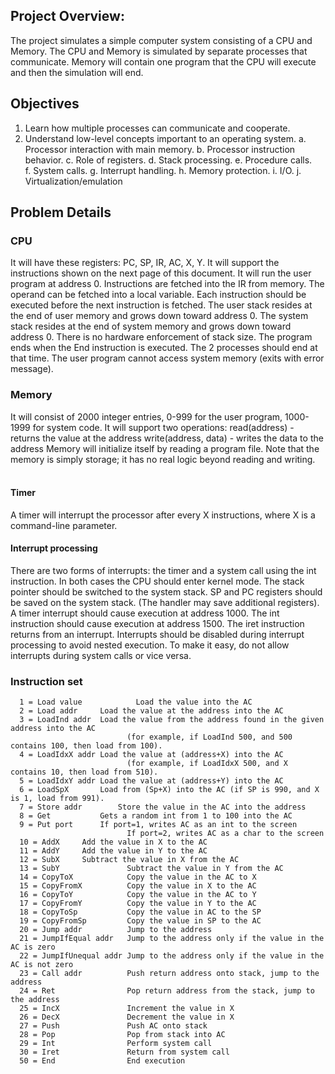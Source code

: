 
## Project Overview:

The project simulates a simple computer system consisting of a CPU and Memory.
The CPU and Memory is simulated by separate processes that communicate.
Memory will contain one program that the CPU will execute and then the simulation will end.

## Objectives

1)	Learn how multiple processes can communicate and cooperate.
2)	Understand low-level concepts important to an operating system. 
a.	Processor interaction with main memory.
b.	Processor instruction behavior.
c.	Role of registers.
d.	Stack processing.
e.	Procedure calls.	
f.	System calls.
g.	Interrupt handling.
h.	Memory protection.
i.	I/O.
j.	Virtualization/emulation

## Problem Details

### CPU
   It will have these registers:  PC, SP, IR, AC, X, Y.
   It will support the instructions shown on the next page of this document.
   It will run the user program at address 0.
   Instructions are fetched into the IR from memory.  The operand can be fetched into a local variable.
   Each instruction should be executed before the next instruction is fetched.
   The user stack resides at the end of user memory and grows down toward address 0.
   The system stack resides at the end of system memory and grows down toward address 0.
   There is no hardware enforcement of stack size.
   The program ends when the End instruction is executed.  The 2 processes should end at that time.
   The user program cannot access system memory (exits with error message).
   
### Memory
   It will consist of 2000 integer entries, 0-999 for the user program, 1000-1999 for system code.
   It will support two operations:
       read(address) -  returns the value at the address
       write(address, data) - writes the data to the address
   Memory will initialize itself by reading a program file.
   Note that the memory is simply storage; it has no real logic beyond reading and writing.
 
   #### Timer
   A timer will interrupt the processor after every X instructions, where X is a command-line parameter.

   #### Interrupt processing
  There are two forms of interrupts:  the timer and a system call using the int instruction.
  In both cases the CPU should enter kernel mode.
  The stack pointer should be switched to the system stack.
  SP and PC registers should be saved on the system stack.  (The handler may save additional registers). 
  A timer interrupt should cause execution at address 1000.
  The int instruction should cause execution at address 1500.
  The iret instruction returns from an interrupt.
  Interrupts should be disabled during interrupt processing to avoid nested execution.
  To make it easy, do not allow interrupts during system calls or vice versa.

### Instruction set
   
      1 = Load value	        Load the value into the AC
      2 = Load addr		Load the value at the address into the AC
      3 = LoadInd addr	Load the value from the address found in the given address into the AC
                              (for example, if LoadInd 500, and 500 contains 100, then load from 100).
      4 = LoadIdxX addr	Load the value at (address+X) into the AC
                              (for example, if LoadIdxX 500, and X contains 10, then load from 510).
      5 = LoadIdxY addr	Load the value at (address+Y) into the AC
      6 = LoadSpX		Load from (Sp+X) into the AC (if SP is 990, and X is 1, load from 991).
      7 = Store addr		Store the value in the AC into the address
      8 = Get			Gets a random int from 1 to 100 into the AC
      9 = Put port		If port=1, writes AC as an int to the screen
                              If port=2, writes AC as a char to the screen
      10 = AddX		Add the value in X to the AC
      11 = AddY		Add the value in Y to the AC
      12 = SubX		Subtract the value in X from the AC
      13 = SubY               Subtract the value in Y from the AC
      14 = CopyToX            Copy the value in the AC to X
      15 = CopyFromX          Copy the value in X to the AC
      16 = CopyToY            Copy the value in the AC to Y
      17 = CopyFromY          Copy the value in Y to the AC
      18 = CopyToSp           Copy the value in AC to the SP
      19 = CopyFromSp         Copy the value in SP to the AC 
      20 = Jump addr          Jump to the address
      21 = JumpIfEqual addr   Jump to the address only if the value in the AC is zero
      22 = JumpIfUnequal addr Jump to the address only if the value in the AC is not zero
      23 = Call addr          Push return address onto stack, jump to the address
      24 = Ret                Pop return address from the stack, jump to the address
      25 = IncX               Increment the value in X
      26 = DecX               Decrement the value in X
      27 = Push               Push AC onto stack
      28 = Pop                Pop from stack into AC
      29 = Int                Perform system call
      30 = Iret               Return from system call
      50 = End                End execution

  

